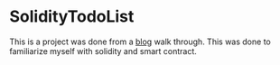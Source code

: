 # SolidityTodoList
This is a project was done from a [blog](https://www.dappuniversity.com/articles/blockchain-app-tutorial "Blog") walk through. This was done to familiarize myself with solidity and smart contract.
